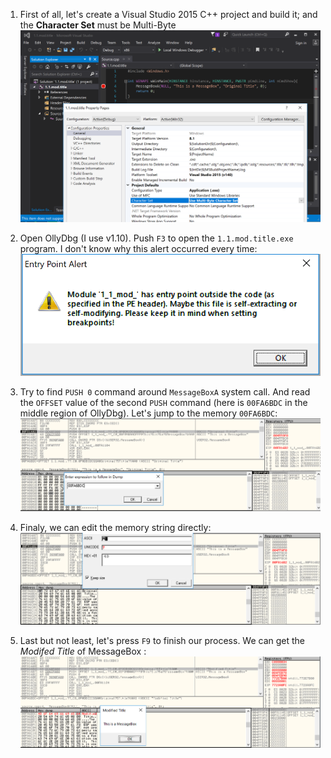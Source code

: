 1. First of all, let's create a Visual Studio 2015 C++ project and build it; and the **Character Set** must be Multi-Byte ![vs.source](./documents/vs.source.png)


2. Open OllyDbg (I use v1.10). Push `F3` to open the `1.1.mod.title.exe` program. I don't know why this alert occurred every time: ![this alert occurred](./documents/od.entry.point.alert.png)


3. Try to find `PUSH 0` command around `MessageBoxA` system call. And read the `OFFSET` value of the second `PUSH` command (here is `00FA6BDC` in the middle region of OllyDbg). Let's jump to the memory `00FA6BDC`: ![find.push.0](./documents/find.push.0.png)


4. Finaly, we can edit the memory string directly: ![mod.memory](./documents/mod.memory.png)

5. Last but not least, let's press `F9` to finish our process. We can get the *Modifed Title* of MessageBox : ![result](./documents/result.png)